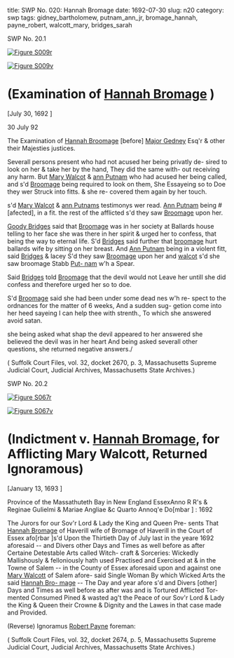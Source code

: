 title: SWP No. 020: Hannah Bromage
date: 1692-07-30
slug: n20
category: swp
tags: gidney_bartholomew, putnam_ann_jr, bromage_hannah, payne_robert, walcott_mary, bridges_sarah




<div markdown class="doc" id="n20.1">

<div class="doc_id">SWP No. 20.1</div>


<span markdown class="figure">[![Figure S009r](archives/Suffolk/small/S009A.jpg)](archives/Suffolk/large/S009A.jpg)</span>

<span markdown class="figure">[![Figure S009v](archives/Suffolk/small/S009B.jpg)](archives/Suffolk/large/S009B.jpg)</span>

# (Examination of [Hannah Bromage](/tag/bromage_hannah.html) )

[July 30, 1692 ]

30 July  92

The Examination of [Hannah Broomage](/tag/bromage_hannah.html) [before]  [Major Gedney](/tag/gidney_bartholomew.html) Esq'r & other their Majesties justices.

Severall persons present who had not acused her being privatly de-  sired to look on her & take her by the hand, They did the same with-  out receiving any harm. But [Mary Walcot](/tag/walcott_mary.html) & [ann Putnam](/tag/putnam_ann_jr.html) who had  acused her being called, and s'd [Broomage](/tag/bromage_hannah.html) being required to look on  them, She Essayeing so to Doe they wer Struck into fitts. & she re-  covered them again by her touch.

s'd [Mary Walcot](/tag/walcott_mary.html) & [ann Putnams](/tag/putnam_ann_jr.html)  testimonys wer read. [Ann Putnam](/tag/putnam_ann_jr.html) being #[afected], in a fit. the rest  of the afflicted s'd they saw [Broomage](/tag/bromage_hannah.html) upon her.

[Goody Bridges](/tag/bridges_sarah.html) said that [Broomage](/tag/bromage_hannah.html) was in her society at Ballards  house telling to her face she was there in her spirit & urged her to  confess, that being the way to eternal life. S'd [Bridges](/tag/bridges_sarah.html) said further  that [broomage](/tag/bromage_hannah.html) hurt ballards wife by sitting on her breast. And [Ann Putnam](/tag/putnam_ann_jr.html) being in a violent fitt, said [Bridges](/tag/bridges_sarah.html) & lacey S'd they saw  [Broomage](/tag/bromage_hannah.html) upon her and [walcot](/tag/walcott_mary.html) s'd she saw broomage Stabb [Put- nam](/tag/putnam_ann_jr.html) w'h a Spear.

Said [Bridges](/tag/bridges_sarah.html) told [Broomage](/tag/bromage_hannah.html) that the devil would  not Leave her untill she did confess and therefore urged her so to  doe.

S'd [Broomage](/tag/bromage_hannah.html) said she had been under some dead nes w'h re-  spect to the ordnances for the matter of 6 weeks, And a sudden sug-  getion come into her heed sayeing I can help thee with strenth., To  which she answered avoid satan.

she being asked what shap the devil appeared to her answered  she believed the devil was in her heart And being asked severall other  questions, she returned negative answers./

( Suffolk Court Files, vol. 32, docket 2670, p. 3, Massachusetts Supreme Judicial Court, Judicial Archives, Massachusetts State Archives.)


</div>



<div markdown class="doc" id="n20.2">

<div class="doc_id">SWP No. 20.2</div>


<span markdown class="figure">[![Figure S067r](archives/Suffolk/small/S067A.jpg)](archives/Suffolk/large/S067A.jpg)</span>

<span markdown class="figure">[![Figure S067v](archives/Suffolk/small/S067B.jpg)](archives/Suffolk/large/S067B.jpg)</span>

# (Indictment v. [Hannah Bromage](/tag/bromage_hannah.html), for Afflicting Mary Walcott, Returned Ignoramous)

[January 13, 1693 ]

Province of the Massathuteth  Bay in New England  EssexAnno R R's & Reginae Gulielmi  & Mariae Angliae &c Quarto  Annoq'e Do[mbar ] : 1692

The Jurors for our Sov'r Lord & Lady the King and Queen Pre-  sents That [Hannah Bromage](/tag/bromage_hannah.html) of Haverill wife of Bromage of  Haverill in the Court of Essex afo[rbar ]s'd Upon the Thirtieth Day of July last in the yeare 1692 aforesaid -- and Divers other Days and  Times as well before as after Certaine Detestable Arts called Witch-  craft & Sorceries: Wickedly Mallishously & felloniously hath used  Practised and Exercised at & in the Towne of Salem -- in the County  of Essex aforesaid upon and against one [Mary Walcott](/tag/walcott_mary.html) of Salem afore-  said Single Woman By which Wicked Arts the said [Hannah Bro- mage](/tag/bromage_hannah.html) -- The Day and year afore s'd and Divers [other] Days and  Times as well before as after was and is Tortured Afflicted Tor-  mented Consumed Pined & wasted ag't the Peace of our Sov'r Lord  & Lady the King & Queen their Crowne & Dignity and the Lawes  in that case made and Provided.

(Reverse) Ignoramus [Robert Payne](/tag/payne_robert.html) foreman:

( Suffolk Court Files, vol. 32, docket 2674, p. 5, Massachusetts Supreme Judicial Court, Judicial Archives, Massachusetts State Archives.)


</div>

